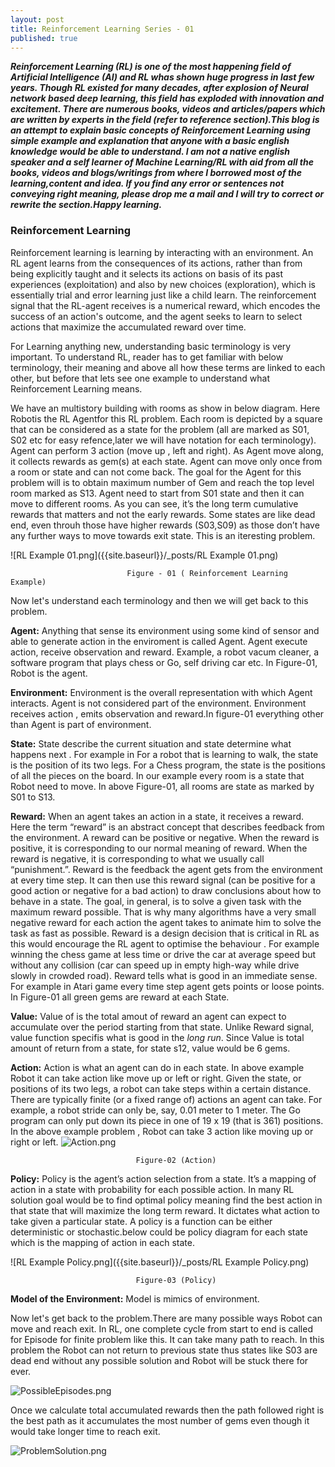 ```yaml
---
layout: post
title: Reinforcement Learning Series - 01
published: true
---
```


_**Reinforcement Learning (RL) is one of the most happening field of Artificial Intelligence (AI) and RL whas shown huge progress in last few years. Though RL existed for many decades, after explosion of Neural network based deep learning, this field has exploded with innovation and  excitement. There are numerous books, videos and articles/papers which are written by experts in the field (refer to reference section).This blog is an attempt to explain basic concepts of Reinforcement Learning using simple example and explanation that anyone with a basic english knowledge would be able to understand. I am not a native english speaker and a self learner of Machine Learning/RL with aid from all the books, videos and blogs/writings from where I borrowed most of the learning,content and idea. If you find any error or sentences not conveying right meaning, please drop me a mail and I will try to correct or rewrite the section.Happy learning.**_


### Reinforcement Learning
Reinforcement learning is learning by interacting with an environment. An RL agent learns from the consequences of its actions, rather than from being explicitly taught and it selects its actions on basis of its past experiences (exploitation) and also by new choices (exploration), which is essentially trial and error learning just like a child learn. The reinforcement signal that the RL-agent receives is a numerical reward, which encodes the success of an action's outcome, and the agent seeks to learn to select actions that maximize the accumulated reward over time. 

For Learning anything new, understanding basic terminology is very important. To understand RL, reader has to get familiar with below terminology, their meaning and above all how these terms are linked to each other, but before that lets see one example to understand what Reinforcement Learning means.

We have an multistory building with rooms as show in below diagram. Here Robotis the RL Agentfor this RL problem. Each room is depicted by a square that can be considered as a state for the problem (all are marked as S01, S02 etc for easy refence,later we will have notation for each terminology). Agent can perform 3 action (move up , left and right). As Agent move along, it collects rewards as gem(s) at each state. Agent can move only once from a room or state and can not come back. The goal for the Agent for this problem will is to obtain maximum number of Gem and reach the top level room marked as S13. Agent need to start from S01 state and then it can move to different rooms. As you can see, it’s the long term cumulative rewards that matters and not the early rewards. Some states are like dead end, even throuh those have higher rewards (S03,S09) as those don’t have any further ways to move towards exit state. This is an iteresting problem.

![RL Example 01.png]({{site.baseurl}}/_posts/RL Example 01.png)

                              Figure - 01 ( Reinforcement Learning Example)

Now let's understand each terminology and then we will get back to this problem.

**Agent:** Anything that sense its environment using some kind of sensor and able to generate action in the enviroment is called Agent. Agent execute action, receive observation and reward. Example, a robot vacum cleaner,  a software program that plays chess or Go, self driving car etc. In Figure-01, Robot is the agent.

**Environment:** Environment is the overall representation with which Agent interacts. Agent is not considered part of the environment. Environment receives action , emits observation and reward.In figure-01 everything other than Agent is part of environment.

**State:** State describe the current situation and state determine what happens next . For example in  For a robot that is learning to walk, the state is the position of its two legs. For a Chess program, the state is the positions of all the pieces on the board. In our example every room is a state that Robot need to move. In above Figure-01, all rooms are state as marked by S01 to S13.

**Reward:** When an agent takes an action in a state, it receives a reward. Here the term “reward” is an abstract concept that describes feedback from the environment. A reward can be positive or negative. When the reward is positive, it is corresponding to our normal meaning of reward. When the reward is negative, it is corresponding to what we usually call “punishment.”. Reward is the feedback the agent gets from the environment at every time step. It can then use this reward signal (can be positive for a good action or negative for a bad action) to draw conclusions about how to behave in a state. The goal, in general, is to solve a given task with the maximum reward possible. That is why many algorithms have a very small negative reward for each action the agent takes to animate him to solve the task as fast as possible. Reward is a design decision that is critical in RL as this would encourage the RL agent to optimise the behaviour . For example winning the chess game at less time or drive the car at average speed but without any collision (car can speed up in empty high-way while drive slowly in crowded road). Reward tells what is good in an immediate sense. For example in Atari game every time step agent gets points or loose points. In Figure-01 all green gems are reward at each State.

**Value:** Value of is the total amout of reward an agent can expect to accumulate over the period starting from that state. Unlike Reward signal, value function specifis what is good in the _long run_. Since Value is total amount of return from a state, for state s12, value would be 6 gems.

**Action:** Action is what an  agent can do in each state. In above example Robot it can take action like move up or left or right. Given the state, or positions of its two legs, a robot can take steps within a certain distance. There are typically finite (or a fixed range of) actions an agent can take. For example, a robot stride can only be, say, 0.01 meter to 1 meter. The Go program can only put down its piece in one of 19 x 19 (that is 361) positions. In the above example problem , Robot can take 3 action like moving up or right or left. 
![Action.png]({{site.baseurl}}/_posts/Action.png)

                                Figure-02 (Action)

**Policy:** Policy is the agent’s action selection from a state. It’s a mapping of action in a state with probability for each possible action. In many RL solution goal would be to find optimal policy meaning find the best action in that state that will maximize the long term reward. It dictates what action to take given a particular state. A policy is a function can be either deterministic or stochastic.below could be policy diagram for each state which is the mapping of action in each state.

![RL Example Policy.png]({{site.baseurl}}/_posts/RL Example Policy.png)

                                Figure-03 (Policy)

**Model of the Environment:**  Model is mimics of environment.

Now let's get back to the problem.There are many possible ways Robot can move and reach exit. In RL, one complete cycle from start to end is called for Episode for finite problem like this. It can take many path to reach. In this problem the Robot can not return to previous state thus states like S03 are dead end without any possible solution and Robot will be stuck there for ever.

![PossibleEpisodes.png]({{site.baseurl}}/_posts/PossibleEpisodes.png)

Once we calculate total accumulated rewards then the path followed right is the best path as it accumulates the most number of gems even though it would take longer time to reach exit. 

![ProblemSolution.png]({{site.baseurl}}/_posts/ProblemSolution.png)
